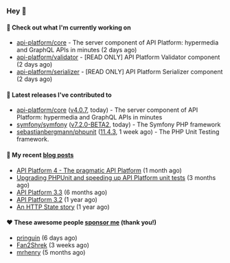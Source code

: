 ### Hey 👋

#### 👷 Check out what I'm currently working on

- [api-platform/core](https://github.com/api-platform/core) - The server component of API Platform: hypermedia and GraphQL APIs in minutes (2 days ago)
- [api-platform/validator](https://github.com/api-platform/validator) - [READ ONLY] API Platform Validator component (2 days ago)
- [api-platform/serializer](https://github.com/api-platform/serializer) - [READ ONLY] API Platform Serializer component (2 days ago)

#### 🔭 Latest releases I've contributed to

- [api-platform/core](https://github.com/api-platform/core) ([v4.0.7](https://github.com/api-platform/core/releases/tag/v4.0.7), today) - The server component of API Platform: hypermedia and GraphQL APIs in minutes
- [symfony/symfony](https://github.com/symfony/symfony) ([v7.2.0-BETA2](https://github.com/symfony/symfony/releases/tag/v7.2.0-BETA2), today) - The Symfony PHP framework
- [sebastianbergmann/phpunit](https://github.com/sebastianbergmann/phpunit) ([11.4.3](https://github.com/sebastianbergmann/phpunit/releases/tag/11.4.3), 1 week ago) - The PHP Unit Testing framework.

#### 📜 My recent [blog posts](https://soyuka.me)

- [API Platform 4 - The pragmatic API Platform](https://soyuka.me/api-platform-4-the-pragmatic-api-platform/) (1 month ago)
- [Upgrading PHPUnit and speeding up API Platform unit tests](https://soyuka.me/upgrading-phpunit-and-speeding-up-api-platform-unit-tests/) (3 months ago)
- [API Platform 3.3](https://soyuka.me/api-platform-3.3/) (6 months ago)
- [API Platform 3.2](https://soyuka.me/api-platform-3.2/) (1 year ago)
- [An HTTP State story](https://soyuka.me/http-state-story/) (1 year ago)

#### ❤️ These awesome people [sponsor me](https://github.com/sponsors/soyuka) (thank you!)

- [pringuin](https://github.com/pringuin) (6 days ago)
- [Fan2Shrek](https://github.com/Fan2Shrek) (3 weeks ago)
- [mrhenry](https://github.com/mrhenry) (5 months ago)
